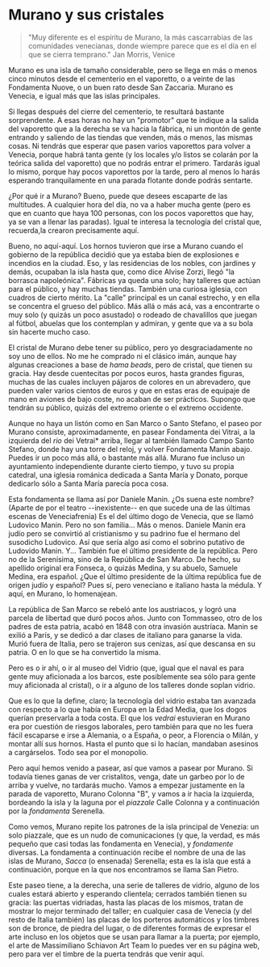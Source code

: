 # Murano y sus cristales

> "Muy diferente es el espíritu de Murano, la más cascarrabias de las comunidades venecianas, donde wiempre parece que es el día en el que se cierra temprano." Jan Morris, Venice

Murano es una isla de tamaño considerable, pero se llega en más o menos cinco minutos desde el cementerio en el vaporetto, o a veinte de las Fondamenta Nuove, o un buen rato desde San Zaccaria. Murano es Venecia, e igual más que las islas principales. 

Si llegas después del cierre del cementerio, te resultará bastante sorprendente. A esas horas no hay un "promotor" que te indique a la salida del vaporetto que a la derecha se va hacia la fábrica, ni un montón de gente entrando y saliendo de las tiendas que venden, más o menos, las mismas cosas. Ni tendrás que esperar que pasen varios vaporettos para volver a Venecia, porque habrá tanta gente (y los locales y/o listos se colarán por la teórica salida del vaporetto) que no podrás entrar el primero. Tardarás igual lo mismo, porque hay pocos vaporettos por la tarde, pero al menos lo harás esperando tranquilamente en una parada flotante donde podrás sentarte.

¿Por qué ir a Murano? Bueno, puede que desees escaparte de las multitudes. A cualquier hora del día, no va a haber mucha gente (pero es que en cuanto que haya 100 personas, con los pocos vaporettos que hay, ya se van a llenar las paradas). Igual te interesa la tecnología del cristal que, recuerda,la crearon precisamente aquí.

Bueno, no aquí-aquí. Los hornos tuvieron que irse a Murano cuando el gobierno de la república decidió que ya estaba bien de explosiones e incendios en la ciudad. Eso, y las residencias de los nobles, con jardines y demás, ocupaban la isla hasta que, como dice Alvise Zorzi, llegó "la borrasca napoleónica". Fábricas ya queda una solo; hay talleres que actúan para el público, y hay muchas tiendas. También una curiosa iglesia, con cuadros de cierto mérito. La "calle" principal es un canal estrecho, y en ella se concentra el grueso del público. Más allá o más acá, vas a encontrarte o muy solo (y quizás un poco asustado) o rodeado de chavalillos que juegan al fútbol, abuelas que los contemplan y admiran, y gente que va a su bola sin hacerte mucho caso.

El cristal de Murano debe tener su público, pero yo desgraciadamente no soy uno de ellos. No me he comprado ni el clásico imán, aunque hay algunas creaciones a base de *hama beads*, pero de cristal, que tienen su gracia. Hay desde cuentecitas por pocos euros, hasta grandes figuras, muchas de las cuales incluyen pájaros de colores en un abrevadero, que pueden valer varios cientos de euros y que en estas eras de equipaje de mano en aviones de bajo coste, no acaban de ser prácticos. Supongo que tendrán su público, quizás del extremo oriente o el extremo occidente.

Aunque no haya un listón como en San Marco o Santo Stefano, el paseo por Murano consiste, aproximadamente, en pasear Fondamenta dei Vitrai,
a la izquierda del *rio* dei Vetrai* arriba, llegar al también llamado Campo Santo Stefano, donde hay una torre del reloj, y volver Fondamenta Manin abajo. Puedes ir un poco más allá, o bastante más allá. Murano fue incluso un ayuntamiento independiente durante cierto tiempo, y tuvo su propia catedral, una iglesia románica dedicada a Santa María y Donato, porque dedicarlo sólo a Santa María parecía poca cosa.

Esta fondamenta se llama así por Daniele Manin. ¿Os suena este nombre? (Aparte de por el teatro --inexistente-- en que sucede una de las últimas escenas de Veneciafrenia) Es el del último dogo de Venecia, que se llamó Ludovico Manin. Pero no son familia... Más o menos. Daniele Manin era judío pero se convirtió al cristianismo y su padrino fue el hermano del susodicho Ludovico. Así que sería algo así como el sobrino putativo de Ludovido Manin. Y... También fue el último presidente de la república. Pero no de la Serenísima, sino de la República de San Marco. De hecho, su apellido original era Fonseca, o quizás Medina, y su abuelo, Samuele Medina, era español. ¿Que el último presidente de la última república fue de origen judío y español? Pues sí, pero veneciano e italiano hasta la médula. Y aquí, en Murano, lo homenajean.

La república de San Marco se rebeló ante los austriacos, y logró una parcela de libertad que duró pocos años. Junto con Tommasseo, otro de los padres de esta patria, acabó en 1848 con otra invasión austríaca. Manin se exilió a París, y se dedicó a dar clases de italiano para ganarse la vida. Murió fuera de Italia, pero se trajeron sus cenizas, así que descansa en su patria. O en lo que se ha convertido la misma.

Pero es o ir ahí, o ir al museo del Vidrio (que, igual que el naval es para gente muy aficionada a los barcos, este posiblemente sea sólo para gente muy aficionada al cristal), o ir a alguno de los talleres donde soplan vidrio.

Que es lo que la define, claro; la tecnología del vidrio estaba tan avanzada con respecto a lo que había en Europa en la Edad Media, que los dogos querían preservarla a toda costa. El que los *vedrai* estuvieran en Murano era por cuestión de riesgos laborales, pero también para que no les fuera fácil escaparse e irse a Alemania, o a España, o peor, a Florencia o Milán, y montar allí sus hornos. Hasta el punto que si lo hacían, mandaban asesinos a cargárselos. Todo sea por el monopolio.

Pero aquí hemos venido a pasear, así que vamos a pasear por Murano. Si todavía tienes ganas de ver cristalitos, venga, date un garbeo por lo de arriba y vuelve, no tardarás mucho. Vamos a empezar justamente en la parada de vaporetto, Murano Colonna "B", y vamos a ir hacia la izquierda, bordeando la isla y la laguna por el *piazzale* Calle Colonna y a continuación por la *fondamenta* Serenella.

Como vemos, Murano repite los patrones de la isla principal de Venezia: un solo piazzale, que es un nudo de comunicaciones (y que, la verdad, es más pequeño que casi todas las fondamenta en Venecia), y *fondamente* diversas. La fondamenta a continuación recibe el nombre de una de las islas de Murano, *Sacca* (o ensenada) Serenella; esta es la isla que está a continuación, porque en la que nos encontramos se llama San Pietro.

Este paseo tiene, a la derecha, una serie de talleres de vidrio, alguno de los cuales estará abierto y esperando clientela; cerrados también tienen su gracia: las puertas vidriadas, hasta las placas de los mismos, tratan de mostrar lo mejor terminado del taller; en cualquier casa de Venecia (y del resto de Italia también) las placas de los porteros automáticos y los timbres son de bronce, de piedra del lugar, o de diferentes formas de expresar el arte incluso en los objetos que se usan para llamar a la puerta; por ejemplo, el arte de Massimiliano Schiavon Art Team lo puedes ver en su página web, pero para ver el timbre de la puerta tendrás que venir aquí.



